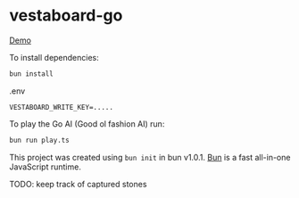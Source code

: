 # vestaboard-go

[Demo](./demo.jpg)

To install dependencies:

```bash
bun install
```

.env

```
VESTABOARD_WRITE_KEY=.....
```

To play the Go AI (Good ol fashion AI) run:

```bash
bun run play.ts
```

This project was created using `bun init` in bun v1.0.1. [Bun](https://bun.sh) is a fast all-in-one JavaScript runtime.

TODO: keep track of captured stones



